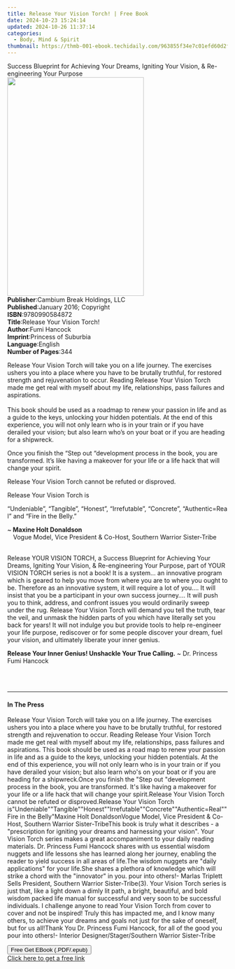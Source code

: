 ```yaml
---
title: Release Your Vision Torch! | Free Book
date: 2024-10-23 15:24:14
updated: 2024-10-26 11:37:14
categories:
  - Body, Mind & Spirit
thumbnail: https://thmb-001-ebook.techidaily.com/963855f34e7c01efd60d2f52880de1bbdebc790ffb4c5989703b3c8306eac95f.jpg
---
```

<main id="book-container">
  <div class="flex flex-col">
    <div class="book-brief flex-1 py-6 px-4 sm:p-6 md:py-10 md:px-8">
      <!-- brief-->
      <div class="book-brief-main">
        Success Blueprint for Achieving Your Dreams, Igniting Your Vision, &
        Re-engineering Your Purpose
      </div>
    </div>
    <div
      class="book-meta-info flex-1 grid gap-4 col-start-1 col-end-3 row-start-1 sm:mb-6 sm:grid-cols-4 lg:gap-6 lg:col-start-2 lg:row-end-6 lg:row-span-6 lg:mb-0"
    >
      <div
        class="book-meta-info-left place-content-center mt-4 p-4 text-sm leading-6 col-start-2 col-span-2 dark:text-slate-400"
      >
        <img
          class="w-full h-500 object-cover rounded-lg sm:h-255 sm:col-span-2 lg:col-span-full"
          src="https://img-001-ebook.techidaily.com/4c8ff6480b65f1a1ac3fb62dabcc38878c39018823d42f1e024f0e2948f7f0e7.jpg"
          alt=""
          width="312"
          height="500"
        />
      </div>
      <div
        class="book-meta-info-right mt-2 col-start-1 row-start-2 col-span-3 self-center"
      >
        <!-- meta data  -->
        <div class="flex flex-col px-4 md:px-8">
          <div class="flex-1">
            <strong>Publisher</strong>:<span class="px-2"
              >Cambium Break Holdings, LLC</span
            >
          </div>
          <div class="flex-1">
            <strong>Published</strong>:<span class="px-2"
              >January 2016; Copyright</span
            >
          </div>
          <div class="flex-1">
            <strong>ISBN</strong>:<span class="px-2">9780990584872</span>
          </div>
          <div class="flex-1">
            <strong>Title</strong>:<span class="px-2"
              >Release Your Vision Torch!</span
            >
          </div>
          <div class="flex-1">
            <strong>Author</strong>:<span class="px-2">Fumi Hancock</span>
          </div>
          <div class="flex-1">
            <strong>Imprint</strong>:<span class="px-2"
              >Princess of Suburbia</span
            >
          </div>
          <div class="flex-1">
            <strong>Language</strong>:<span class="px-2">English</span>
          </div>
          <div class="flex-1">
            <strong>Number of Pages</strong>:<span class="px-2">344</span>
          </div>
        </div>
      </div>
    </div>
    <div class="book-description flex-1 py-6 px-4 sm:p-6 md:py-10 md:px-8">
      <div class="book-description-main">
        <div accordion-content="" id="description">
          <p>
            Release Your Vision Torch will take you on a life journey. The
            exercises ushers you into a place where you have to be brutally
            truthful, for restored strength and rejuvenation to occur. Reading
            Release Your Vision Torch made me get real with myself about my
            life, relationships, pass failures and aspirations.<br /><br />This
            book should be used as a roadmap to renew your passion in life and
            as a guide to the keys, unlocking your hidden potentials. At the end
            of this experience, you will not only learn who is in your train or
            if you have derailed your vision; but also learn who’s on your boat
            or if you are heading for a shipwreck.
          </p>
          <p>
            Once you finish the “Step out “development process in the book, you
            are transformed. It’s like having a makeover for your life or a life
            hack that will change your spirit.
          </p>
          <p>Release Your Vision Torch cannot be refuted or disproved.</p>
          <p>Release Your Vision Torch&nbsp;is</p>
          <p>
            “Undeniable”,&nbsp;“Tangible”,&nbsp;“Honest”,&nbsp;“Irrefutable”,&nbsp;“Concrete”,&nbsp;“Authentic=Real”
            and&nbsp;“Fire in the Belly.”
          </p>
          <p>
            ~<strong> Maxine Holt Donaldson<br />&nbsp;&nbsp; &nbsp;</strong
            >Vogue Model, Vice President &amp; Co-Host, Southern Warrior
            Sister-Tribe<br />&nbsp;
          </p>
          <p>
            Release YOUR VISION TORCH, a Success Blueprint for Achieving Your
            Dreams, Igniting Your Vision, &amp; Re-engineering Your Purpose,
            part of YOUR VISION TORCH series is not a book! It is a system… an
            innovative program which is geared to help you move from where you
            are to where you ought to be. Therefore as an innovative system, it
            will require a lot of you…. It will insist that you be a participant
            in your own success journey…. It will push you to think, address,
            and confront issues you would ordinarily sweep under the rug.
            Release Your Vision Torch will demand you tell the truth, tear the
            veil, and unmask the hidden parts of you which have literally set
            you back for years! It will not indulge you but provide tools to
            help re-engineer your life purpose, rediscover or for some people
            discover your dream, fuel your vision, and ultimately liberate your
            inner genius.
          </p>
          <p>
            <strong
              >Release Your Inner Genius! Unshackle Your True Calling.</strong
            >
            ~ Dr. Princess Fumi Hancock<br />&nbsp;&nbsp;
          </p>
          <p>&nbsp;</p>
        </div>
        <div class="accordion-fader"></div>
      </div>
    </div>
    <div class="book-excerpts flex-1 py-6 px-4 sm:p-6 md:py-10 md:px-8">
      <!-- excerpts-->
      <div class="book-excerpts-main">
        <hr />
        <h4 class="placeholder placeholder-heading">
          <span>In The Press</span>
        </h4>
        <p>
          Release Your Vision Torch will take you on a life journey. The
          exercises ushers you into a place where you have to be brutally
          truthful, for restored strength and rejuvenation to occur. Reading
          Release Your Vision Torch made me get real with myself about my life,
          relationships, pass failures and aspirations. This book should be used
          as a road map to renew your passion in life and as a guide to the
          keys, unlocking your hidden potentials. At the end of this experience,
          you will not only learn who is in your train or if you have derailed
          your vision; but also learn who's on your boat or if you are heading
          for a shipwreck.Once you finish the "Step out "development process in
          the book, you are transformed. It's like having a makeover for your
          life or a life hack that will change your spirit.Release Your Vision
          Torch cannot be refuted or disproved.Release Your Vision Torch
          is"Undeniable""Tangible""Honest""Irrefutable""Concrete""Authentic=Real""Fire
          in the Belly"Maxine Holt DonaldsonVogue Model, Vice President &amp;
          Co-Host, Southern Warrior Sister-TribeThis book is truly what it
          describes - a "prescription for igniting your dreams and harnessing
          your vision". Your Vision Torch series makes a great accompaniment to
          your daily reading materials. Dr. Princess Fumi Hancock shares with us
          essential wisdom nuggets and life lessons she has learned along her
          journey, enabling the reader to yield success in all areas of life.The
          wisdom nuggets are "daily applications" for your life.She shares a
          plethora of knowledge which will strike a chord with the "innovator"
          in you. pour into others!- Marlas Triplett Sells President, Southern
          Warrior Sister-Tribe(3). Your Vision Torch series is just that, like a
          light down a dimly lit path, a bright, beautiful, and bold wisdom
          packed life manual for successful and very soon to be successful
          individuals. I challenge anyone to read Your Vision Torch from cover
          to cover and not be inspired! Truly this has impacted me, and I know
          many others, to achieve your dreams and goals not just for the sake of
          oneself, but for us all!Thank You Dr. Princess Fumi Hancock, for all
          of the good you pour into others!- Interior Designer/Stager/Southern
          Warrior Sister-Tribe
        </p>
      </div>
    </div>
    <div
      class="book-about-author flex-1 py-6 px-4 sm:p-6 md:py-10 md:px-8"
    ></div>
    <div class="book-free-get flex-1 py-6 px-4 sm:p-6 md:py-10 md:px-8">
      <button
        id="btn-free-get"
        class="bg-blue-500 hover:bg-blue-700 text-white font-bold py-2 px-4 rounded"
      >
        Free Get EBook (.PDF/.epub)
      </button>
      <div id="countdown-display" class="px-2 text-lg mt-2"></div>
      <a
        id="free-link"
        class="hidden bg-blue-500 hover:bg-blue-700 text-white font-bold py-2 px-4 rounded"
        href="https://www.ebooks.com/en-us/book/209841369/release-your-vision-torch/fumi-hancock/"
        target="_blank"
        >Click here to get a free link</a
      >
    </div>
    <script>
      let countdownTime = 0;
      let countdownInterval = null;
      document
        .getElementById('btn-free-get')
        .addEventListener('click', startCountdown);
      function startCountdown() {
        countdownTime = new Date().getTime() + 60000 * 3;
        countdownInterval = setInterval(updateCountdown, 1000);
        document.getElementById('btn-free-get').disabled = true;
        document
          .getElementById('btn-free-get')
          .classList.add('bg-gray-500', 'cursor-not-allowed');
      }
      function updateCountdown() {
        let currentTime = new Date().getTime();
        let timeLeft = countdownTime - currentTime;
        let secondsLeft = Math.floor(timeLeft / 1000);
        document.getElementById('countdown-display').innerHTML =
          `Remaining time: ${secondsLeft} seconds.`;
        if (secondsLeft <= 0) {
          clearInterval(countdownInterval);
          document.getElementById('btn-free-get').classList.add('hidden');
          document.getElementById('free-link').classList.remove('hidden');
          document.getElementById('countdown-display').innerHTML = '';
        }
      }
    </script>
  </div>
</main>

